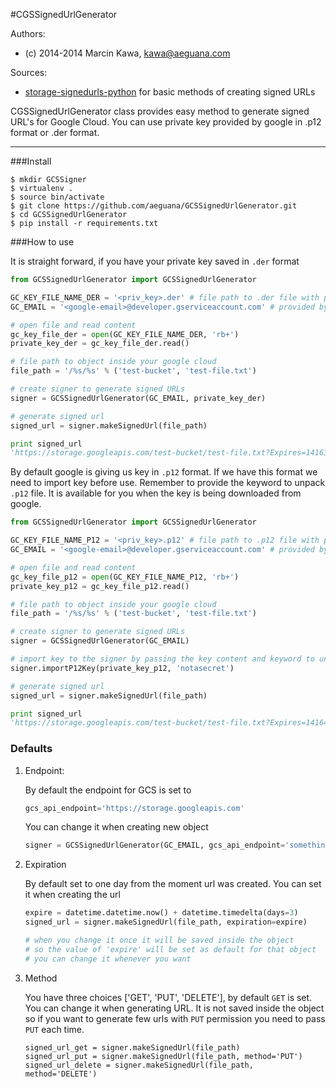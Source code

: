 #CGSSignedUrlGenerator

Authors:

* (c) 2014-2014 Marcin Kawa, kawa@aeguana.com

Sources:

* [storage-signedurls-python](https://github.com/GoogleCloudPlatform/storage-signedurls-python) for basic methods of creating signed URLs


CGSSignedUrlGenerator class provides easy method to generate signed URL's for Google Cloud. You can use private key provided by google in .p12 format or .der format.

-------------------------------------------------------------------------------

###Install

```
$ mkdir GCSSigner
$ virtualenv .
$ source bin/activate
$ git clone https://github.com/aeguana/GCSSignedUrlGenerator.git
$ cd GCSSignedUrlGenerator
$ pip install -r requirements.txt
```

###How to use

It is straight forward, if you have your private key saved in `.der` format

```python
from GCSSignedUrlGenerator import GCSSignedUrlGenerator

GC_KEY_FILE_NAME_DER = '<priv_key>.der' # file path to .der file with private key
GC_EMAIL = '<google-email>@developer.gserviceaccount.com' # provided by google

# open file and read content
gc_key_file_der = open(GC_KEY_FILE_NAME_DER, 'rb+')
private_key_der = gc_key_file_der.read()

# file path to object inside your google cloud
file_path = '/%s/%s' % ('test-bucket', 'test-file.txt')

# create signer to generate signed URLs
signer = GCSSignedUrlGenerator(GC_EMAIL, private_key_der)

# generate signed url
signed_url = signer.makeSignedUrl(file_path)

print signed_url
'https://storage.googleapis.com/test-bucket/test-file.txt?Expires=1416389894&GoogleAccessId=896388671115-fhb4f9o9k520c084tlj7r8g71ddsdi1n%40developer.gserviceaccount.com&Signature=Rshs1Acg5VXYsMtwEdQrAWGldLU9eCLb3bW5JN7xDkj7dzIaRIV8e4AoOjVisZ1JY%2BXHbO8RRDTZT4ubVHXdhoCWbmkcegnIXztAArWQeKoHTXmoayZEmcC72HAnFz9nPK23AYOmzo5scdn53yweJ8NWPtYgTdCQOb%2Fqve7PhFc%3D'

```

By default google is giving us key in `.p12` format. If we have this format we need to import key before use.
Remember to provide the keyword to unpack `.p12` file. It is available for you when the key is being downloaded from google.

```python
from GCSSignedUrlGenerator import GCSSignedUrlGenerator

GC_KEY_FILE_NAME_P12 = '<priv_key>.p12' # file path to .p12 file with private key
GC_EMAIL = '<google-email>@developer.gserviceaccount.com' # provided by google

# open file and read content
gc_key_file_p12 = open(GC_KEY_FILE_NAME_P12, 'rb+')
private_key_p12 = gc_key_file_p12.read()

# file path to object inside your google cloud
file_path = '/%s/%s' % ('test-bucket', 'test-file.txt')

# create signer to generate signed URLs
signer = GCSSignedUrlGenerator(GC_EMAIL)

# import key to the signer by passing the key content and keyword to unpack key
signer.importP12Key(private_key_p12, 'notasecret')

# generate signed url
signed_url = signer.makeSignedUrl(file_path)

print signed_url
'https://storage.googleapis.com/test-bucket/test-file.txt?Expires=1416417941&GoogleAccessId=896388671115-fhb4f9o9k520c084tlj7r8g71ddsdi1n%40developer.gserviceaccount.com&Signature=VlHv671%2FMKvP0nesU3EJu3yYeZnfQjorsD5YnVIi2yoZPLqSADWDTmFSV1wSJjKnlx8O5T7UbTyJdJUois8VCfjkgIk3kBIhXIaDihenulCyf37fzO7Nun0h54huG%2BkSha7t1TvJMTX%2FLWiswWw%2BTUvzoyrv%2F7mLMpTh7rrntVQ%3D'
```

### Defaults

1. Endpoint:

	By default the endpoint for GCS is set to

    ```python
    gcs_api_endpoint='https://storage.googleapis.com'
    ```
  
    You can change it when creating new object
    
    ```python
    signer = GCSSignedUrlGenerator(GC_EMAIL, gcs_api_endpoint='something else')
    ```
  
2. Expiration

	By default set to one day from the moment url was created.
    You can set it when creating the url
    
    ```python
    expire = datetime.datetime.now() + datetime.timedelta(days=3)
    signed_url = signer.makeSignedUrl(file_path, expiration=expire)
    
    # when you change it once it will be saved inside the object
    # so the value of 'expire' will be set as default for that object
    # you can change it whenever you want
    ```
3. Method

	You have three choices ['GET', 'PUT', 'DELETE'], by default `GET` is set.
    You can change it when generating URL. It is not saved inside the object so if you want to generate few urls with `PUT` permission you need to pass `PUT` each time.
    
    ```
    signed_url_get = signer.makeSignedUrl(file_path)
    signed_url_put = signer.makeSignedUrl(file_path, method='PUT')
    signed_url_delete = signer.makeSignedUrl(file_path, method='DELETE')
    ```